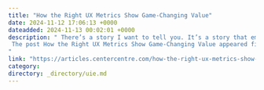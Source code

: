 ```yaml
---
title: "How the Right UX Metrics Show Game-Changing Value"
date: 2024-11-12 17:06:13 +0000
dateadded: 2024-11-13 00:02:01 +0000
description: " There’s a story I want to tell you. It’s a story that emerged out of my recent work with a UX team. They used this story to excite their executives on how recent UX improvements made a substantial business&nbsp;impact. Since it’s not my story to tell, I’ve changed many of the details. The events in […] 
 The post How the Right UX Metrics Show Game-Changing Value appeared first on UX Articles by Center Centre. 
"
link: "https://articles.centercentre.com/how-the-right-ux-metrics-show-game-changing-value/"
category:
directory: _directory/uie.md
---
```

